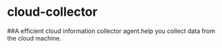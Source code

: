 # cloud-collector
##A efficient cloud information collector agent.help you collect data from the cloud machine.